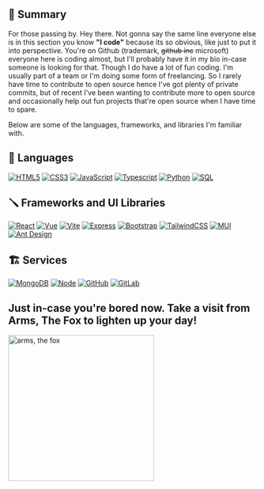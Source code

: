## 💬 Summary
For those passing by. Hey there. Not gonna say the same line everyone else is in this section you know **"I code"** because its so obvious, like just to put it into perspective. You're on Github (trademark, ~~github inc~~ microsoft) everyone here is coding almost, but I'll probably have it in my bio in-case someone is looking for that. Though I do have a lot of fun coding. I'm usually part of a team or I'm doing some form of freelancing. So I rarely have time to contribute to open source hence I've got plenty of private commits, but of recent I've been wanting to contribute more to open source and occasionally help out fun projects that're open source when I have time to spare. 

Below are some of the languages, frameworks, and libraries I'm familiar with.

## 📝 Languages
[![HTML5](https://img.shields.io/badge/html5-%23E34F26.svg?style=for-the-badge&logo=html5&logoColor=white)](https://developer.mozilla.org/en-US/docs/Web/HTML)
[![CSS3](https://img.shields.io/badge/css3-%231572B6.svg?style=for-the-badge&logo=css3&logoColor=white)](https://developer.mozilla.org/en-US/docs/Web/CSS)
[![JavaScript](https://img.shields.io/badge/javascript-%23323330.svg?style=for-the-badge&logo=javascript&logoColor=%23F7DF1E)](https://developer.mozilla.org/en-US/docs/Web/JavaScript)
[![Typescript](https://img.shields.io/badge/typescript-%23323330.svg?style=for-the-badge&logo=typescript&logoColor=green)](https://www.typescriptlang.org/)
[![Python](https://img.shields.io/badge/python-%23323330.svg?style=for-the-badge&logo=python&logoColor=blue)](https://www.python.org/)
[![SQL](https://img.shields.io/badge/sql-%23323330.svg?style=for-the-badge&logo=sqlite&logoColor=red)](https://en.wikipedia.org/wiki/SQL)

## 🪛 Frameworks and UI Libraries
[![React](https://img.shields.io/badge/react-%2320232a.svg?style=for-the-badge&logo=react&logoColor=%2361DAFB)](https://reactjs.org/)
[![Vue](https://img.shields.io/badge/vue-%2320232a.svg?style=for-the-badge&logo=vue.js&logoColor=green)](https://vuejs.org/)
[![Vite](https://img.shields.io/badge/vite-B73BFE?style=for-the-badge&logo=vite&logoColor=FFD62E)](https://vitejs.dev/)
[![Express](https://img.shields.io/badge/express-%2320232a.svg?style=for-the-badge&logo=express&logoColor=green)](https://expressjs.com/)
[![Bootstrap](https://img.shields.io/badge/bootstrap-%2320232a.svg?style=for-the-badge&logo=bootstrap&logoColor=purple)](https://getbootstrap.com/)
[![TailwindCSS](https://img.shields.io/badge/tailwindcss-%2338B2AC.svg?style=for-the-badge&logo=tailwind-css&logoColor=white)](https://tailwindcss.com/)
[![MUI](https://img.shields.io/badge/MUI-%230081CB.svg?style=for-the-badge&logo=mui&logoColor=white)](https://mui.com/)
[![Ant Design](https://img.shields.io/badge/Ant-%230081CB.svg?style=for-the-badge&logo=antdesign&logoColor=red)](https://ant.design/)

## 🏗️ Services
[![MongoDB](https://img.shields.io/badge/MongoDB-%234ea94b.svg?style=for-the-badge&logo=mongodb&logoColor=white)](https://www.mongodb.com/)
[![Node](https://img.shields.io/badge/node-%23E34F26.svg?style=for-the-badge&logo=node.js&logoColor=white)](https://www.mongodb.com/)
[![GitHub](https://img.shields.io/badge/github-%23121011.svg?style=for-the-badge&logo=github&logoColor=white)](https://github.com/)
[![GitLab](https://img.shields.io/badge/gitlab-%23121011.svg?style=for-the-badge&logo=gitlab&logoColor=white)](https://gitlab.com/)

## Just in-case you're bored now. Take a visit from Arms, The Fox to lighten up your day!
<img aligh="right" width="295" src="https://i.giphy.com/media/7G3gT88XSp0QM/giphy.webp" alt="arms, the fox" />
